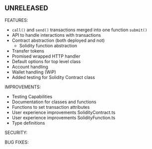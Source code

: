 ## UNRELEASED

FEATURES:

-   `call()` and `send()` transactions merged into one function `submit()`
-   API to handle interactions with transactions
-   Contract abstraction (both deployed and not)
    -   Solidity function abstraction
-   Transfer tokens
-   Promised wrapped HTTP handler
-   Default options for top level class
-   Account handling
-   Wallet handling (WiP)
-   Added testing for Solidity Contract class

IMPROVEMENTS:

-   Testing Capabilities
-   Documentation for classes and functions
-   Functions to set transaction attributes
-   User experience improvements SolidityContract.ts
-   User experience improvements SolidityFunction.ts
-   Type definitions

SECURITY:

BUG FIXES:
